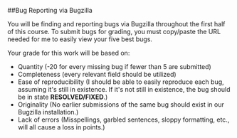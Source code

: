 ##Bug Reporting via Bugzilla

You will be finding and reporting bugs via Bugzilla throughout the first half of this course. To submit bugs for grading, you must copy/paste the URL needed for me to easily view your five best bugs.

Your grade for this work will be based on:

- Quantity (-20 for every missing bug if fewer than 5 are submitted)
- Completeness (every relevant field should be utilized)
- Ease of reproducibility (I should be able to easily reproduce each bug, assuming it's still in existence. If it's not still in existence, the bug should be in state **RESOLVED/FIXED**.)
- Originality (No earlier submissions of the same bug should exist in our Bugzilla installation.)
- Lack of errors (Misspellings, garbled sentences, sloppy formatting, etc., will all cause a loss in points.)

